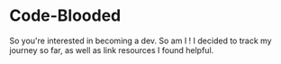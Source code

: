 # Code-Blooded
So you're interested in becoming a dev. So am I ! I decided to track my journey so far, as well as link resources I found helpful.
